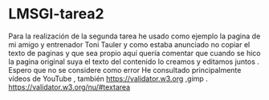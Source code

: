 # LMSGI-tarea2
Para la realización de la segunda tarea he usado como ejemplo la pagina de mi amigo y entrenador Toni Tauler y como estaba anunciado no copiar el texto de paginas y que sea propio aquí quería comentar que cuando se hico la pagina original suya el texto del contenido lo creamos y editamos juntos . Espero que no se considere como error 
He consultado principalmente vídeos de YouTube , también https://validator.w3.org  ,gimp . 
https://validator.w3.org/nu/#textarea 
